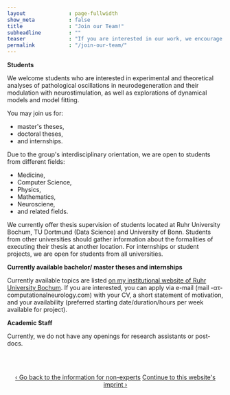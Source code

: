 ```yaml
---
layout              : page-fullwidth
show_meta           : false
title               : "Join our Team!"
subheadline         : ""
teaser              : "If you are interested in our work, we encourage you to apply to join the Computational Neurology Research Group."
permalink           : "/join-our-team/"
---
```

<div>
<p></p>
<b>Students</b>

<p>We welcome students who are interested in experimental and theoretical analyses of pathological oscillations in neurodegeneration and their modulation with neurostimulation, as well as explorations of dynamical models and model fitting.</p>

<p>You may join us for:</p>
	<ul>
		<li>master's theses,</li>
		<li>doctoral theses,</li>
		<li>and internships.</li>
	</ul>

<p>Due to the group's interdisciplinary orientation, we are open to students from different fields:</p>
	<ul>
		<li>Medicine,</li>
		<li>Computer Science,</li>
		<li>Physics,</li>
		<li>Mathematics,</li>
		<li>Neurosciene,</li>
		<li>and related fields.</li>
	</ul>
<p>We currently offer thesis supervision of students located at Ruhr University Bochum, TU Dortmund (Data Science) and University of Bonn. Students from other universities should gather information about the formalities of executing their thesis at another location. For internships or student projects, we are open for students from all universities. 
</p>
<p>
<p>
<b>Currently available bachelor/ master theses and internships</b><p>
	
<p>Currently available topics are listed <a href="https://www.ini.rub.de/research/groups/computational_neurology/#available_theses_a_projects">on my institutional website of Ruhr University Bochum</a>. If you are interested, you can apply via e-mail (mail -ατ- computationalneurology.com) with your CV, a short statement of motivation, and your availability (preferred starting date/duration/hours per week available for project).
</p>


<p></p>
<b>Academic Staff</b>

<p>Currently, we do not have any openings for research assistants or post-docs.</p>

<br><br>

<div style="text-align: center;">
<a class="radius button small" href="{{ site.url }}{{ site.baseurl }}/non-expert-info/">‹ Go back to the information for non-experts</a>
<a class="radius button small" href="{{ site.url }}{{ site.baseurl }}/impressum/">Continue to this website's imprint ›</a>
</div>

<br><br>
